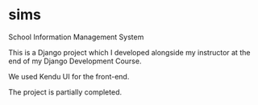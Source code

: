 # sims
School Information Management System

This is a Django project which I developed alongside my instructor at the end of my Django Development Course. 

We used Kendu UI for the front-end. 

The project is partially completed.
